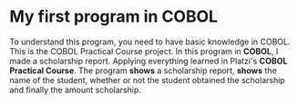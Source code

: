 # My first program in COBOL
To understand this program, you need to have basic knowledge in COBOL.
This is the COBOL Practical Course project.
In this program in __COBOL__, I made a scholarship report. Applying everything
learned in Platzi's __COBOL Practical Course__.
The program **shows** a scholarship report, **shows** the name of the student, whether or not the student obtained the scholarship and finally the amount scholarship.